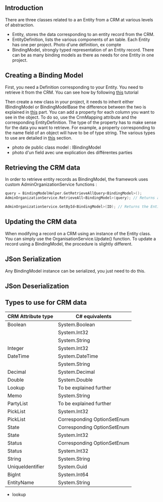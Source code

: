 ##  Introduction
There are three classes related to a an Entity from a CRM at various levels of abstraction.
  - Entity, stores the data corresponding to an entity record from the CRM.
  - EntityDefinition, lists the various components of an table. Each Entity has one per project.
  Photo d'une définition, ex compte
  - BindingModel, strongly typed representation of an Entity record. There can be as many binding models as there as needs for one Entity in one project.



## Creating a Binding Model
First, you need a Definition corresponding to your Entity. You need to retrieve it from the CRM. You can see how by following [this](QuickStart.md) tutorial

Then create a new class in your project, it needs to inherit either IBindingModel or BindingModelBase the difference between the two is explained in [this](##updating-the_crm-data) part.
You can add a property for each column you want to see in the object.
To do so, use the CrmMapping attribute and the corresponding EntityDefinition. The type of the property has to make sense for the data you want to retrieve. For example, a property corresponding to the name field of an object will have to be of type string. The various types to use are detailed in [this](##types-to-use-for-crm-data) section.

- photo de public class model : IBindingModel
- photo d'un field avec une explication des différentes parties

## Retrieving the CRM data
In order to retrieve entity records as BindingModel, the framework uses custom AdminOrganizationService functions : 
```c
query = BindingModelHelper.GetRetrieveAllQuery<BindingModel>();
AdminOrganizationService.RetrieveAll<BindingModel>(query); // Returns all records corresponding to the Entity present on the CRM as BindingModels.

AdminOrganizationService.GetById<BindingModel>(ID); // Returns the Entity record corresponding to the ID as a BindingModel

```

## Updating the CRM data

When modifying a record on a CRM using an instance of the Entity class. You can simply use the OrganisationService.Update() function. To update a record using a BindingModel, the procedure is slightly different.

## JSon Serialization
Any BindingModel instance can be serialized, you just need to do this.

## JSon Deserialization

## Types to use for CRM data
  
  | CRM Attribute type      | C# equivalents |
| ----------- | ----------- |
  | Boolean   | System.Boolean       |
  |    | System.Int32       |
|    | System.String       |
  | Integer   | System.Int32       |
  | DateTime   | System.DateTime       |
  |    | System.String       |
  | Decimal   | System.Decimal       |
  | Double   | System.Double       |
  | Lookup   | To be explained further       |
  | Memo   | System.String       |
  | PartyList   | To be explained further       |
  | PickList   | System.Int32       |
  | PickList   | Corresponding OptionSetEnum       |
  | State   | Corresponding OptionSetEnum       |
  | State   | System.Int32       |
  | Status   | Corresponding OptionSetEnum       |
  | Status   | System.Int32       |
  | String   | System.String       |
  | UniqueIdentifier   | System.Guid       |
  | BigInt   | System.Int64       |
  | EntityName   | System.String       |




  
  
  
  
  - lookup
  
  


